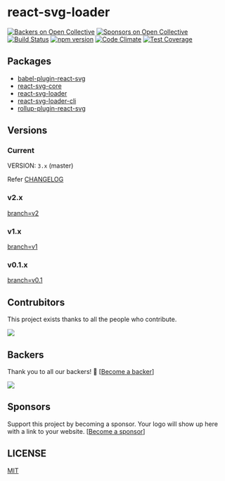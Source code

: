 # react-svg-loader

[![Backers on Open Collective](https://opencollective.com/react-svg-loader/backers/badge.svg)](#backers) [![Sponsors on Open Collective](https://opencollective.com/react-svg-loader/sponsors/badge.svg)](#sponsors) [![Build Status](https://travis-ci.org/boopathi/react-svg-loader.svg?branch=master)](https://travis-ci.org/boopathi/react-svg-loader) [![npm version](https://badge.fury.io/js/react-svg-loader.svg)](https://badge.fury.io/js/react-svg-loader) [![Code Climate](https://codeclimate.com/github/boopathi/react-svg-loader/badges/gpa.svg)](https://codeclimate.com/github/boopathi/react-svg-loader) [![Test Coverage](https://codeclimate.com/github/boopathi/react-svg-loader/badges/coverage.svg)](https://codeclimate.com/github/boopathi/react-svg-loader/coverage)

## Packages

- [babel-plugin-react-svg](/packages/babel-plugin-react-svg)
- [react-svg-core](/packages/react-svg-core)
- [react-svg-loader](/packages/react-svg-loader)
- [react-svg-loader-cli](/packages/react-svg-loader-cli)
- [rollup-plugin-react-svg](/packages/rollup-plugin-react-svg)

## Versions

### Current

VERSION: `3.x` (master)

Refer [CHANGELOG](CHANGELOG.md)

### v2.x

[branch=v2](https://github.com/boopathi/react-svg-loader/tree/v2)

### v1.x

[branch=v1](https://github.com/boopathi/react-svg-loader/tree/v1)

### v0.1.x

[branch=v0.1](https://github.com/boopathi/react-svg-loader/tree/v0.1)

## Contrubitors

This project exists thanks to all the people who contribute.

<a href="graphs/contributors"><img src="https://opencollective.com/react-svg-loader/contributors.svg?width=890&button=false" /></a>

## Backers

Thank you to all our backers! 🙏 [[Become a backer](https://opencollective.com/react-svg-loader)]

<a href="https://opencollective.com/react-svg-loader#backers" target="_blank"><img src="https://opencollective.com/react-svg-loader/backers.svg?width=890"></a>

## Sponsors

Support this project by becoming a sponsor. Your logo will show up here with a link to your website. [[Become a sponsor](https://opencollective.com/react-svg-loader#sponsor)]

## LICENSE

[MIT](https://github.com/boopathi/react-svg-loader/blob/master/LICENSE)
